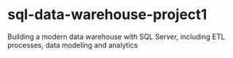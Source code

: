 # sql-data-warehouse-project1
Building a modern data warehouse with SQL Server, including ETL processes, data modeling and analytics
